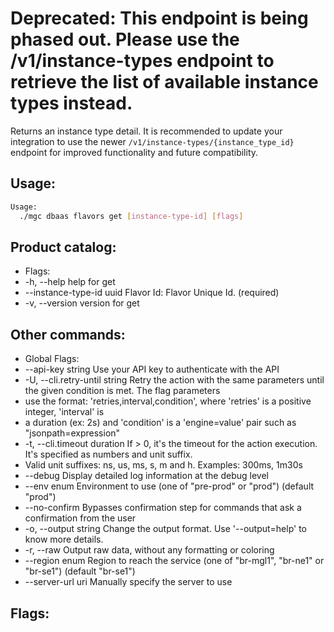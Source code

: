 # **Deprecated**: This endpoint is being phased out. Please use the /v1/instance-types endpoint to retrieve the list of available instance types instead.
Returns an instance type detail. It is recommended to update your integration to use the newer `/v1/instance-types/{instance_type_id}` endpoint for improved functionality and future compatibility.

## Usage:
```bash
Usage:
  ./mgc dbaas flavors get [instance-type-id] [flags]
```

## Product catalog:
- Flags:
- -h, --help                    help for get
- --instance-type-id uuid   Flavor Id: Flavor Unique Id. (required)
- -v, --version                 version for get

## Other commands:
- Global Flags:
- --api-key string           Use your API key to authenticate with the API
- -U, --cli.retry-until string   Retry the action with the same parameters until the given condition is met. The flag parameters
- use the format: 'retries,interval,condition', where 'retries' is a positive integer, 'interval' is
- a duration (ex: 2s) and 'condition' is a 'engine=value' pair such as "jsonpath=expression"
- -t, --cli.timeout duration     If > 0, it's the timeout for the action execution. It's specified as numbers and unit suffix.
- Valid unit suffixes: ns, us, ms, s, m and h. Examples: 300ms, 1m30s
- --debug                    Display detailed log information at the debug level
- --env enum                 Environment to use (one of "pre-prod" or "prod") (default "prod")
- --no-confirm               Bypasses confirmation step for commands that ask a confirmation from the user
- -o, --output string            Change the output format. Use '--output=help' to know more details.
- -r, --raw                      Output raw data, without any formatting or coloring
- --region enum              Region to reach the service (one of "br-mgl1", "br-ne1" or "br-se1") (default "br-se1")
- --server-url uri           Manually specify the server to use

## Flags:
```bash

```

